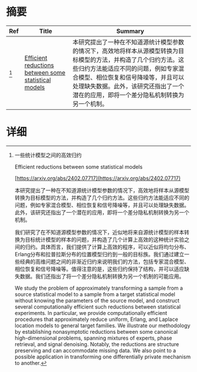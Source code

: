 # 摘要

| Ref | Title | Summary |
| --- | --- | --- |
| [^1] | [Efficient reductions between some statistical models](https://arxiv.org/abs/2402.07717) | 本研究提出了一种在不知道源统计模型参数的情况下，高效地将样本从源模型转换为目标模型的方法，并构造了几个归约方法。这些归约方法能适应不同的问题，例如专家混合模型、相位恢复和信号降噪等，并且可以处理缺失数据。此外，该研究还指出了一个潜在的应用，即将一个差分隐私机制转换为另一个机制。 |

# 详细

[^1]: 一些统计模型之间的高效归约

    Efficient reductions between some statistical models

    [https://arxiv.org/abs/2402.07717](https://arxiv.org/abs/2402.07717)

    本研究提出了一种在不知道源统计模型参数的情况下，高效地将样本从源模型转换为目标模型的方法，并构造了几个归约方法。这些归约方法能适应不同的问题，例如专家混合模型、相位恢复和信号降噪等，并且可以处理缺失数据。此外，该研究还指出了一个潜在的应用，即将一个差分隐私机制转换为另一个机制。

    

    我们研究了在不知道源模型参数的情况下，近似地将来自源统计模型的样本转换为目标统计模型的样本的问题，并构造了几个计算上高效的这种统计实验之间的归约。具体而言，我们提供了计算上高效的程序，可以近似将均匀分布、Erlang分布和拉普拉斯分布的位置模型归约到一般的目标族。我们通过建立一些经典的高维问题之间的非渐近归约来说明我们的方法，包括专家混合模型、相位恢复和信号降噪等。值得注意的是，这些归约保持了结构，并可以适应缺失数据。我们还指出了将一个差分隐私机制转换为另一个机制的可能应用。

    We study the problem of approximately transforming a sample from a source statistical model to a sample from a target statistical model without knowing the parameters of the source model, and construct several computationally efficient such reductions between statistical experiments. In particular, we provide computationally efficient procedures that approximately reduce uniform, Erlang, and Laplace location models to general target families. We illustrate our methodology by establishing nonasymptotic reductions between some canonical high-dimensional problems, spanning mixtures of experts, phase retrieval, and signal denoising. Notably, the reductions are structure preserving and can accommodate missing data. We also point to a possible application in transforming one differentially private mechanism to another.
    

